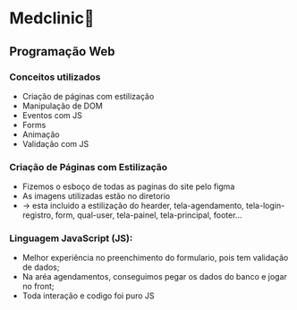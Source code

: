 # Medclinic💉

## Programação Web

### Conceitos utilizados
- Criação de páginas com estilização
- Manipulação de DOM
- Eventos com JS
- Forms
- Animação
- Validação com JS

### Criação de Páginas com Estilização
- Fizemos o esboço de todas as paginas do site pelo figma
- As imagens utilizadas estão no diretorio  <a href="./public/"></a>
- <a href="./css/"></a> -> esta incluido a estilização do hearder, tela-agendamento, tela-login-registro, form, qual-user, tela-painel, tela-principal, footer...


### Linguagem JavaScript (JS):

- Melhor experiência no preenchimento do formulario, pois tem validação de dados; 
- Na aréa agendamentos, conseguimos pegar os dados do banco e jogar no front;
- Toda interação e codigo foi puro JS